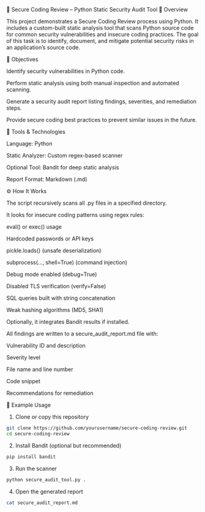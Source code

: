 🔐 Secure Coding Review – Python Static Security Audit Tool
📘 Overview

This project demonstrates a Secure Coding Review process using Python.
It includes a custom-built static analysis tool that scans Python source code for common security vulnerabilities and insecure coding practices.
The goal of this task is to identify, document, and mitigate potential security risks in an application’s source code.

🎯 Objectives

Identify security vulnerabilities in Python code.

Perform static analysis using both manual inspection and automated scanning.

Generate a security audit report listing findings, severities, and remediation steps.

Provide secure coding best practices to prevent similar issues in the future.

🧩 Tools & Technologies

Language: Python

Static Analyzer: Custom regex-based scanner

Optional Tool: Bandit
 for deep static analysis

Report Format: Markdown (.md)

⚙️ How It Works

The script recursively scans all .py files in a specified directory.

It looks for insecure coding patterns using regex rules:

eval() or exec() usage

Hardcoded passwords or API keys

pickle.loads() (unsafe deserialization)

subprocess(..., shell=True) (command injection)

Debug mode enabled (debug=True)

Disabled TLS verification (verify=False)

SQL queries built with string concatenation

Weak hashing algorithms (MD5, SHA1)

Optionally, it integrates Bandit results if installed.

All findings are written to a secure_audit_report.md file with:

Vulnerability ID and description

Severity level

File name and line number

Code snippet

Recommendations for remediation

🧠 Example Usage
1. Clone or copy this repository
``` bash
git clone https://github.com/yourusername/secure-coding-review.git
cd secure-coding-review
```
2. Install Bandit (optional but recommended)
``` bash
pip install bandit
```
3. Run the scanner
``` bash
python secure_audit_tool.py .
```
4. Open the generated report
``` bash
cat secure_audit_report.md
```